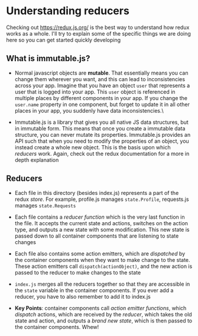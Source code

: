 # Understanding reducers
Checking out https://redux.js.org/ is the best way to understand how redux works as a whole. I'll try to explain some of the specific things we are doing here so you can get started quickly developing

## What is immutable.js?
* Normal javascript objects are **mutable**. That essentially means you can change them wherever you want, and this can lead to inconsistencies across your app. Imagine that you have an object `user` that represents a user that is logged into your app. This `user` object is referenced in multiple places by different components in your app. If you change the `user.name` property in one component, but forget to update it in all other places in your app, you suddenly have data inconsistencies.\

* Immutable.js is a library that gives you all native JS data structures, but in immutable form. This means that once you create a immutable data structure, you can never mutate its properties. Immutable.js provides an API such that when you need to modify the properties of an object, you instead create a whole new object. This is the basis upon which _reducers_ work. Again, check out the redux documentation for a more in depth explanation

## Reducers
* Each file in this directory (besides index.js) represents a part of the redux _store_. For example, profile.js manages `state.Profile`, requests.js manages `state.Requests`
* Each file contains a _reducer function_ which is the very last function in the file. It accepts the current state and actions, switches on the action type, and outputs a new state with some modification. This new state is passed down to all container components that are listening to state changes
* Each file also contains some action emitters, which are _dispatched_ by the container components when they want to make change to the state. These action emitters call `dispatch(actionObject)`, and the new action is passed to the reducer to make changes to the state
* `index.js` merges all the reducers together so that they are accessible in the `state` variable in the container components. If you ever add a reducer, you have to also remember to add it to index.js

* **Key Points**: container components call _action emitter functions_, which _dispatch_ actions, which are received by the _reducer_, which takes the old state and action, and outputs a _brand new state_, which is then passed to the container components. Whew!